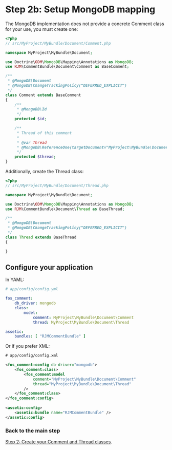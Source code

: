 Step 2b: Setup MongoDB mapping
==============================
The MongoDB implementation does not provide a concrete Comment class for your use,
you must create one:

``` php
<?php
// src/MyProject/MyBundle/Document/Comment.php

namespace MyProject\MyBundle\Document;

use Doctrine\ODM\MongoDB\Mapping\Annotations as MongoDB;
use RJM\CommentBundle\Document\Comment as BaseComment;

/**
 * @MongoDB\Document
 * @MongoDB\ChangeTrackingPolicy("DEFERRED_EXPLICIT")
 */
class Comment extends BaseComment
{
    /**
     * @MongoDB\Id
     */
    protected $id;

    /**
     * Thread of this comment
     *
     * @var Thread
     * @MongoDB\ReferenceOne(targetDocument="MyProject\MyBundle\Document\Thread")
     */
    protected $thread;
}
```

Additionally, create the Thread class:

``` php
<?php
// src/MyProject/MyBundle/Document/Thread.php

namespace MyProject\MyBundle\Document;

use Doctrine\ODM\MongoDB\Mapping\Annotations as MongoDB;
use RJM\CommentBundle\Document\Thread as BaseThread;

/**
 * @MongoDB\Document
 * @MongoDB\ChangeTrackingPolicy("DEFERRED_EXPLICIT")
 */
class Thread extends BaseThread
{

}
```

## Configure your application

In YAML:

``` yaml
# app/config/config.yml

fos_comment:
    db_driver: mongodb
    class:
        model:
            comment: MyProject\MyBundle\Document\Comment
            thread: MyProject\MyBundle\Document\Thread

assetic:
    bundles: [ "RJMCommentBundle" ]
```

Or if you prefer XML:

``` xml
# app/config/config.xml

<fos_comment:config db-driver="mongodb">
    <fos_comment:class>
        <fos_comment:model
            comment="MyProject\MyBundle\Document\Comment"
            thread="MyProject\MyBundle\Document\Thread"
        />
    </fos_comment:class>
</fos_comment:config>
    
<assetic:config>
    <assetic:bundle name="RJMCommentBundle" />
</assetic:config>
```

### Back to the main step
[Step 2: Create your Comment and Thread classes](2-create_your_comment_and_thread_classes.md).
